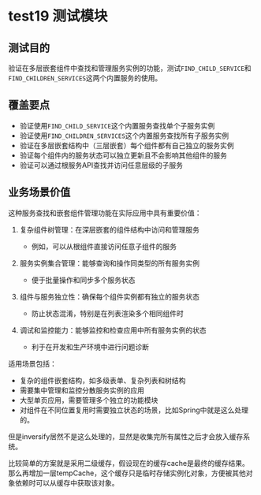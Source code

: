 # test19 测试模块

## 测试目的

验证在多层嵌套组件中查找和管理服务实例的功能，测试`FIND_CHILD_SERVICE`和`FIND_CHILDREN_SERVICES`这两个内置服务的使用。

## 覆盖要点

- 验证使用`FIND_CHILD_SERVICE`这个内置服务查找单个子服务实例
- 验证使用`FIND_CHILDREN_SERVICES`这个内置服务查找所有子服务实例
- 验证在多层嵌套结构中（三层嵌套）每个组件都有自己独立的服务实例
- 验证每个组件内的服务状态可以独立更新且不会影响其他组件的服务
- 验证可以通过根服务API查找并访问任意层级的子服务

## 业务场景价值

这种服务查找和嵌套组件管理功能在实际应用中具有重要价值：

1. 复杂组件树管理：在深层嵌套的组件结构中访问和管理服务
   - 例如，可以从根组件直接访问任意子组件的服务

2. 服务实例集合管理：能够查询和操作同类型的所有服务实例
   - 便于批量操作和同步多个服务状态

3. 组件与服务独立性：确保每个组件实例都有独立的服务状态
   - 防止状态混淆，特别是在列表渲染多个相同组件时

4. 调试和监控能力：能够监控和检查应用中所有服务实例的状态
   - 利于在开发和生产环境中进行问题诊断

适用场景包括：

- 复杂的组件嵌套结构，如多级表单、复杂列表和树结构
- 需要集中管理和监控分散服务实例的应用
- 大型单页应用，需要管理多个独立的功能模块
- 对组件在不同位置复用时需要独立状态的场景，比如Spring中就是这么处理的。

但是inversify居然不是这么处理的，显然是收集完所有属性之后才会放入缓存系统。

比较简单的方案就是采用二级缓存，假设现在的缓存cache是最终的缓存结果。
那么再增加一层tempCache，这个缓存只是临时存储实例化对象，方便被其他对象依赖时可以从缓存中获取该对象。
